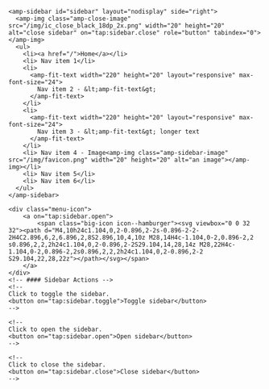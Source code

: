 <!---
  {
    "comment": "amp-sidebar needs to be the first element after the body tag, this is currently not possible the way examples are structured", 
    "skipValidation": true
  }
--->
<!--
  #### Introduction
  A sidebar provides a way to display meta content intended for temporary access (navigation links, buttons, menus, etc.). The sidebar can be revealed by a button tap while the main content remains visually underneath.
-->
<!-- -->
<head>
  <meta charset="utf-8">
  <script async src="https://cdn.ampproject.org/v0.js"></script>
  <!-- #### Setup -->
  <!--
    Import the `amp-sidebar` component.
  -->
  <script async custom-element="amp-sidebar" src="https://cdn.ampproject.org/v0/amp-sidebar-0.1.js"></script>
  <script async custom-element="amp-fit-text" src="https://cdn.ampproject.org/v0/amp-fit-text-0.1.js"></script> 
  <link rel="canonical" href="<%host%>/components/amp-sidebar/">
  <meta name="viewport" content="width=device-width,minimum-scale=1,initial-scale=1">
  <style amp-boilerplate>body{-webkit-animation:-amp-start 8s steps(1,end) 0s 1 normal both;-moz-animation:-amp-start 8s steps(1,end) 0s 1 normal both;-ms-animation:-amp-start 8s steps(1,end) 0s 1 normal both;animation:-amp-start 8s steps(1,end) 0s 1 normal both}@-webkit-keyframes -amp-start{from{visibility:hidden}to{visibility:visible}}@-moz-keyframes -amp-start{from{visibility:hidden}to{visibility:visible}}@-ms-keyframes -amp-start{from{visibility:hidden}to{visibility:visible}}@-o-keyframes -amp-start{from{visibility:hidden}to{visibility:visible}}@keyframes -amp-start{from{visibility:hidden}to{visibility:visible}}</style><noscript><style amp-boilerplate>body{-webkit-animation:none;-moz-animation:none;-ms-animation:none;animation:none}</style></noscript>
  <style amp-custom>
    amp-sidebar {
      width: 250px;
      padding-right: 10px;
    }
    .amp-sidebar-image {
      line-height: 100px;
      vertical-align:middle;
    }
    .amp-close-image {
       top: 15px;
       left: 225px;
       cursor: pointer;
    }
    li {
      margin-bottom: 20px;
      list-style: none;
    }
    button {
      margin-left: 20px;
    }
  </style>
</head>
<body>

  <!-- #### Basic Usage -->
  <!--
    There can be only one `amp-sidebar` in an AMP document. The `amp-sidebar` should be a direct child of the `<body>`. It must have a layout of nodisplay.
    The`amp-sidebar` may not contain any AMP Elements except for `amp-accordion`, `amp-img` and `amp-fit-text`.
    `amp-fit-text` expands or shrinks its font size to fit the content within the space given to in the menu.
  -->
    <amp-sidebar id="sidebar" layout="nodisplay" side="right">
      <amp-img class="amp-close-image" src="/img/ic_close_black_18dp_2x.png" width="20" height="20" alt="close sidebar" on="tap:sidebar.close" role="button" tabindex="0"></amp-img>
      <ul>
        <li><a href="/">Home</a></li>
        <li> Nav item 1</li>
        <li>
          <amp-fit-text width="220" height="20" layout="responsive" max-font-size="24">
            Nav item 2 - &lt;amp-fit-text&gt;
          </amp-fit-text>
        </li>
        <li>
          <amp-fit-text width="220" height="20" layout="responsive" max-font-size="24">
            Nav item 3 - &lt;amp-fit-text&gt; longer text
          </amp-fit-text>
        </li>
        <li> Nav item 4 - Image<amp-img class="amp-sidebar-image" src="/img/favicon.png" width="20" height="20" alt="an image"></amp-img></li>
        <li> Nav item 5</li>
        <li> Nav item 6</li>
      </ul>
    </amp-sidebar>

    <div class="menu-icon">
        <a on="tap:sidebar.open">
            <span class="big-icon icon--hamburger"><svg viewbox="0 0 32 32"><path d="M4,10h24c1.104,0,2-0.896,2-2s-0.896-2-2-2H4C2.896,6,2,6.896,2,8S2.896,10,4,10z M28,14H4c-1.104,0-2,0.896-2,2  s0.896,2,2,2h24c1.104,0,2-0.896,2-2S29.104,14,28,14z M28,22H4c-1.104,0-2,0.896-2,2s0.896,2,2,2h24c1.104,0,2-0.896,2-2  S29.104,22,28,22z"></path></svg></span>
        </a>
    </div>
    <!-- #### Sidebar Actions -->
    <!--
    Click to toggle the sidebar.
    <button on="tap:sidebar.toggle">Toggle sidebar</button>
    -->

    <!--
    Click to open the sidebar.
    <button on="tap:sidebar.open">Open sidebar</button>
    -->

    <!--
    Click to close the sidebar.
    <button on="tap:sidebar.close">Close sidebar</button>
    -->

